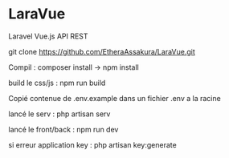 # LaraVue

Laravel Vue.js API REST

git clone https://github.com/EtheraAssakura/LaraVue.git

Compil : composer install -> npm install

build le css/js : npm run build

Copié contenue de .env.example dans un fichier .env a la racine

lancé le serv : php artisan serv

lancé le front/back : npm run dev

si erreur application key : php artisan key:generate
